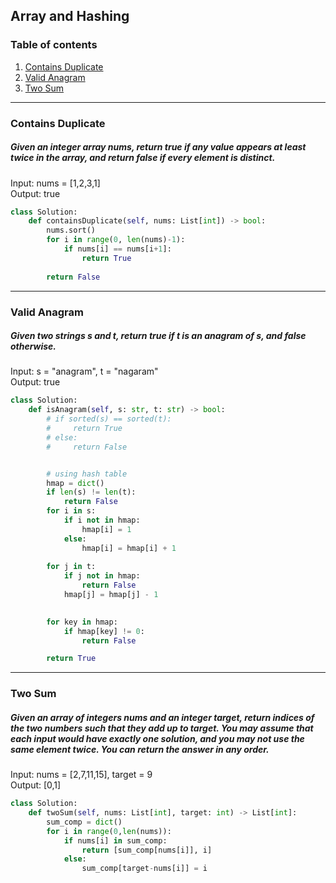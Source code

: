 ## Array and Hashing
### Table of contents
1. [Contains Duplicate](#duplicate)
2. [Valid Anagram](#anagram)
3. [Two Sum](#2sum)

---
### Contains Duplicate <a name="duplicate"></a>
##### Given an integer array nums, return true if any value appears at least twice in the array, and return false if every element is distinct.
Input: nums = [1,2,3,1] \
Output: true
```python
class Solution:
    def containsDuplicate(self, nums: List[int]) -> bool:
        nums.sort()
        for i in range(0, len(nums)-1):
            if nums[i] == nums[i+1]:
                return True
            
        return False
```

---
### Valid Anagram <a name="anagram"></a>
##### Given two strings s and t, return true if t is an anagram of s, and false otherwise.
Input: s = "anagram", t = "nagaram" \
Output: true
```python
class Solution:
    def isAnagram(self, s: str, t: str) -> bool:
        # if sorted(s) == sorted(t):
        #     return True
        # else:
        #     return False


        # using hash table
        hmap = dict()
        if len(s) != len(t):
            return False
        for i in s:
            if i not in hmap:
                hmap[i] = 1
            else:
                hmap[i] = hmap[i] + 1
        
        for j in t:
            if j not in hmap:
                return False
            hmap[j] = hmap[j] - 1
    

        for key in hmap:
            if hmap[key] != 0:
                return False

        return True
```

---
### Two Sum <a name="anagram"></a>
##### Given an array of integers nums and an integer target, return indices of the two numbers such that they add up to target. You may assume that each input would have exactly one solution, and you may not use the same element twice. You can return the answer in any order.
Input: nums = [2,7,11,15], target = 9 \
Output: [0,1]
```python
class Solution:
    def twoSum(self, nums: List[int], target: int) -> List[int]:
        sum_comp = dict()
        for i in range(0,len(nums)):
            if nums[i] in sum_comp:
                return [sum_comp[nums[i]], i]
            else:
                sum_comp[target-nums[i]] = i
```


